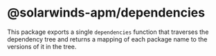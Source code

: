 # @solarwinds-apm/dependencies

This package exports a single `dependencies` function that traverses the dependency tree and returns a mapping of each package name to the versions of it in the tree.
